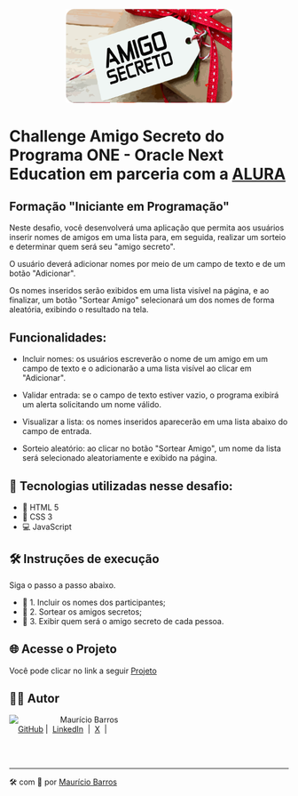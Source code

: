 <p align="center">
<img 
    src="./assets/CapaRedonda.png"
    width="300"
/>
</p>

# Challenge Amigo Secreto do Programa ONE - Oracle Next Education em parceria com a [ALURA](https://www.alura.com.br/)

## Formação "Iniciante em Programação"

Neste desafio, você desenvolverá uma aplicação que permita aos usuários inserir nomes de amigos em uma lista para, em seguida, realizar um sorteio e determinar quem será seu "amigo secreto".

O usuário deverá adicionar nomes por meio de um campo de texto e de um botão "Adicionar".

Os nomes inseridos serão exibidos em uma lista visível na página, e ao finalizar, um botão "Sortear Amigo" selecionará um dos nomes de forma aleatória, exibindo o resultado na tela.

## Funcionalidades:

- Incluir nomes: os usuários escreverão o nome de um amigo em um campo de texto e o adicionarão a uma lista visível ao clicar em "Adicionar".

- Validar entrada: se o campo de texto estiver vazio, o programa exibirá um alerta solicitando um nome válido.

- Visualizar a lista: os nomes inseridos aparecerão em uma lista abaixo do campo de entrada.

- Sorteio aleatório: ao clicar no botão "Sortear Amigo", um nome da lista será selecionado aleatoriamente e exibido na página.

## :abacus: Tecnologias utilizadas nesse desafio:

- :book: HTML 5
- :broom: CSS 3
- :computer: JavaScript

## 🛠️ Instruções de execução

Siga o passo a passo abaixo.

- 🤖 1. Incluir os nomes dos participantes;
- 🤖 2. Sortear os amigos secretos;
- 🤖 3. Exibir quem será o amigo secreto de cada pessoa.

## :globe_with_meridians: Acesse o Projeto

Você pode clicar no link a seguir [Projeto](https://one-alura-desafio-amigo-secreto-99rg.vercel.app/)

## 👨‍💻 Autor

<p>
    <img 
      align=left 
      margin=10 
      width=80 
      src="https://avatars.githubusercontent.com/u/58704060?s=400&u=c58b05997dcd842e95dd0f5c45ab04c2054df583&v=4"
    />
    <p>&nbsp&nbsp&nbspMaurício Barros<br>
    &nbsp&nbsp&nbsp
    <a href="https://github.com/opusvix">
    GitHub</a>&nbsp;|&nbsp;
    <a href="https://www.linkedin.com/in/mauriciodasilvabarros/">LinkedIn</a>
    &nbsp;|&nbsp;
    <a href="https://x.com/opusvix">
    X</a>
&nbsp;|&nbsp;</p>
</p>
<br/><br/>
<p>

---

:hammer_and_wrench: com :sparkling_heart: por [Maurício Barros](https://github.com/opusvix)
